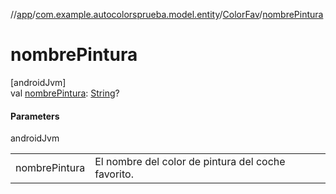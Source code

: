 //[app](../../../index.md)/[com.example.autocolorsprueba.model.entity](../index.md)/[ColorFav](index.md)/[nombrePintura](nombre-pintura.md)

# nombrePintura

[androidJvm]\
val [nombrePintura](nombre-pintura.md): [String](https://kotlinlang.org/api/latest/jvm/stdlib/kotlin/-string/index.html)?

#### Parameters

androidJvm

| | |
|---|---|
| nombrePintura | El nombre del color de pintura del coche favorito. |
